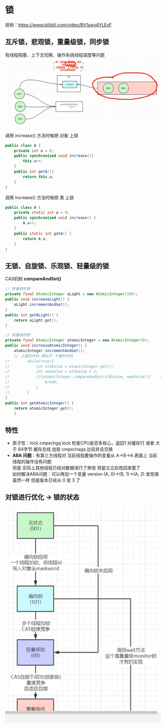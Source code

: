 # 锁
视频：https://www.bilibili.com/video/BV1awyAYLExF 
## 互斥锁，悲观锁，重量级锁，同步锁
有线程阻塞、上下文切换、操作系统线程调度等问题
![img.png](img.png)

调用 increase() 方法时候把 对象 上锁
```java
public class A {
    private int a = 0;
    public synchronized void increase(){
        this.a++;
    }
    public int getA(){
        return this.a;
    }
}
```
调用 increase() 方法时候把 类 上锁
```java
public class A {
    private static int a = 0;
    public synchronized void increase() {
        A.a++;
    }
    public static int getA() {
        return A.a;
    }
}
```

## 无锁、自旋锁、乐观锁、轻量级的锁 
CAS机制 **compareAndSet()**
```java
// 轻量级的锁
private final AtomicInteger aLight = new AtomicInteger(100);
public void increaseLight() {
    aLight.incrementAndGet();
}
public int getALight() {
    return aLight.get();
}
```
```java
// 轻量级的锁
private final AtomicInteger atomicInteger = new AtomicInteger(0);
public void increaseAtomicInteger() {
    atomicInteger.incrementAndGet();
    // 上面的代码 类似于 下面的代码
//        while(true){
//            int oldValue = atomicInteger.get();
//            int newValue = oldValue + 1;
//            if(atomicInteger.compareAndSet(oldValue, newValue)){    // CAS
//                break;
//            }
//        }
}
public int getAtomicInteger() {
    return atomicInteger.get();
    }
```
## 特性
- 原子性：lock cmpxchgq
lock 检查CPU是否多核心，返回1 对缓存行 或者 大于 64字节 缓存总线 加锁 
cmpxchagq 比较并且交换
- **ABA 问题**：有第三方线程对 当前线程要操作的变量从 A->B->A 表面上 当前线程的操作没有问题\
但是 实际上其他线程已经对数据进行了修改 但是又立刻改回来罢了 \
如何解决ABA问题：可以再加一个变量 version (A, 0)->(B, 1)->(A, 2) 发现值虽然一样 
但是版本已经从 0 变 3 了


## 对锁进行优化 -> 锁的状态
![img_1.png](img_1.png)